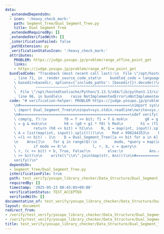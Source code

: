 ```yaml
---
data:
  _extendedDependsOn:
  - icon: ':heavy_check_mark:'
    path: Segment_Tree/Dual_Segment_Tree.py
    title: Dual Segment Tree
  _extendedRequiredBy: []
  _extendedVerifiedWith: []
  _isVerificationFailed: false
  _pathExtension: py
  _verificationStatusIcon: ':heavy_check_mark:'
  attributes:
    PROBLEM: https://judge.yosupo.jp/problem/range_affine_point_get
    links:
    - https://judge.yosupo.jp/problem/range_affine_point_get
  bundledCode: "Traceback (most recent call last):\n  File \"/opt/hostedtoolcache/Python/3.13.5/x64/lib/python3.13/site-packages/onlinejudge_verify/documentation/build.py\"\
    , line 71, in _render_source_code_stat\n    bundled_code = language.bundle(stat.path,\
    \ basedir=basedir, options={'include_paths': [basedir]}).decode()\n          \
    \         ~~~~~~~~~~~~~~~^^^^^^^^^^^^^^^^^^^^^^^^^^^^^^^^^^^^^^^^^^^^^^^^^^^^^^^^^^^^^^^^^^\n\
    \  File \"/opt/hostedtoolcache/Python/3.13.5/x64/lib/python3.13/site-packages/onlinejudge_verify/languages/python.py\"\
    , line 96, in bundle\n    raise NotImplementedError\nNotImplementedError\n"
  code: "# verification-helper: PROBLEM https://judge.yosupo.jp/problem/range_affine_point_get\n\
    \n#==================================================\nimport sys\nfrom  Segment_Tree.Dual_Segment_Tree\
    \ import Dual_Segment_Tree\n\ninput=sys.stdin.readline\nwrite=sys.stdout.write\n\
    \n#==================================================\ndef verify():\n    def\
    \ comp(g, f):\n        f0 = f >> bit; f1 = f & msk\n        g0 = g >> bit; g1\
    \ = g & msk\n\n        h0 = (g0 + g1 * f0) % Mod\n        h1 = (f1 * g1) % Mod\n\
    \        return (h0 << bit) + h1\n\n    N, Q = map(int, input().split())\n   \
    \ A = list(map(int, input().split()))\n\n    Mod = 998244353\n    bit = 32; msk\
    \ =(1 << bit) - 1\n    D = Dual_Segment_Tree([a << bit for a in A], comp, 1)\n\
    \n    Ans=[]\n    for q in range(Q):\n        mode, *query = map(int, input().split())\n\
    \        if mode == 0:\n            l, r, b, c = query\n            D.action(l,\
    \ r, (c << bit) + b, True, False)\n        else:\n            Ans.append(D[query[0]]\
    \ >> bit)\n\n    write(\"\\n\".join(map(str, Ans)))\n\n#==================================================\n\
    verify()\n"
  dependsOn:
  - Segment_Tree/Dual_Segment_Tree.py
  isVerificationFile: true
  path: test_verify/yosupo_library_checker/Data_Structure/Dual_Segment_Tree.test.py
  requiredBy: []
  timestamp: '2025-05-23 00:45:05+09:00'
  verificationStatus: TEST_ACCEPTED
  verifiedWith: []
documentation_of: test_verify/yosupo_library_checker/Data_Structure/Dual_Segment_Tree.test.py
layout: document
redirect_from:
- /verify/test_verify/yosupo_library_checker/Data_Structure/Dual_Segment_Tree.test.py
- /verify/test_verify/yosupo_library_checker/Data_Structure/Dual_Segment_Tree.test.py.html
title: test_verify/yosupo_library_checker/Data_Structure/Dual_Segment_Tree.test.py
---
```

